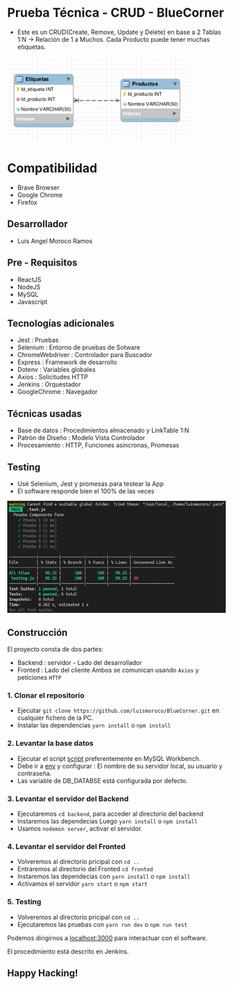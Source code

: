 # Prueba Técnica - CRUD - BlueCorner

- Este es un CRUD(Create, Remove, Update y Delete) en base a 2 Tablas 1:N -> Relación de 1 a Muchos. Cada Producto puede tener muchas etiquetas.

![Relacion](docs/db.png)

# Compatibilidad 

- Brave Browser 
- Google Chrome
- Firefox

## Desarrollador

- Luis Angel Moroco Ramos

## Pre - Requisitos 

- ReactJS
- NodeJS 
- MySQL
- Javascript

## Tecnologías adicionales 

- Jest : Pruebas 
- Selenium : Entorno de pruebas de Sotware
- ChromeWebdriver : Controlador para Buscador
- Express : Framework de desarrollo 
- Dotenv : Variables globales
- Axios : Solicitudes HTTP
- Jenkins : Orquestador 
- GoogleChrome : Navegador

## Técnicas usadas 

- Base de datos : Procedimientos almacenado y LinkTable 1:N
- Patrón de Diseño : Modelo Vista Controlador 
- Procesamiento : HTTP, Funciones asincronas, Promesas

## Testing

- Usé Selenium, Jest y promesas para testear la App
- El software responde bien el 100% de las veces

![Pruebas](docs/testing.png)

## Construcción

El proyecto consta de dos partes:
- Backend : servidor - Lado del desarrollador
- Fronted : Lado del cliente
Ambos se comunican usando `Axios` y peticiones `HTTP`

### 1. Clonar el repositorio 

- Ejecutar `git clone https://github.com/luismoroco/BlueCorner.git` en cualquier fichero de la PC.
- Instalar las dependencias `yarn install` o `npm install`

### 2. Levantar la base datos

- Ejecutar el script [script](https://github.com/luismoroco/BlueCorner/blob/main/backend/db/dbModel.sql) preferentemente en MySQL Workbench.
- Debe ir a [env](https://github.com/luismoroco/BlueCorner/blob/main/backend/env/.env) y configurar : El nombre de su servidor local, su usuario y contraseña.
- Las variable de DB_DATABSE está configurada por defecto.

### 3. Levantar el servidor del Backend

- Ejecutaremos `cd backend`, para acceder al directorio del backend
- Instaremos las dependecias Luego `yarn install` o `npm install`
- Usamos `nodemon server`, activar el servidor.

### 4. Levantar el servidor del Fronted

- Volveremos al directorio pricipal con `cd ..` 
- Entraremos al directorio del Fronted `cd fronted`
- Instaremos las dependecias con `yarn install` o `npm install`
- Activamos el servidor `yarn start` o `npm start`

### 5. Testing

- Volveremos al directorio pricipal con `cd ..` 
- Ejecutaremos las pruebas con `yarn run dev` o `npm run test`

Podemos dirigirnos a [localhost:3000](http://localhost:3000) para interactuar con el software.

El procedimiento está descrito en Jenkins.

## Happy Hacking!